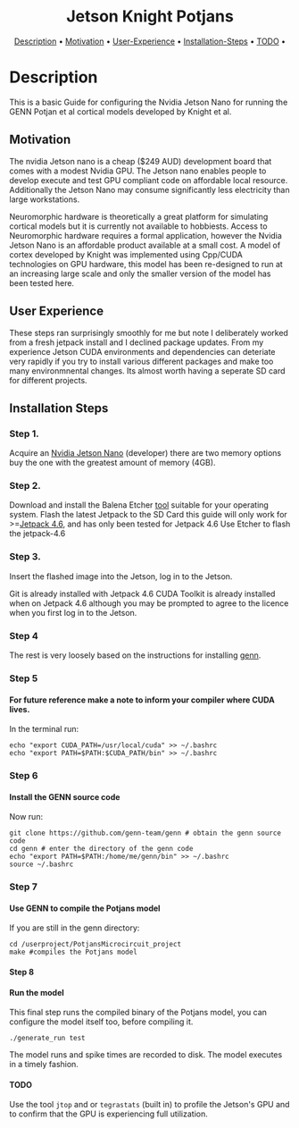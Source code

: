 

<h1 align="center">
  Jetson Knight Potjans
</h1>

<p align="center">
  <a href="#Description">Description</a> •
  <a href="#Motivation">Motivation</a> •
  <a href="#User Experience">User-Experience</a> •
  <a href="#Installation Steps">Installation-Steps</a> •
  <a href="#TODO">TODO</a> •
</p>

<p align="center">
  
 # Description
This is a basic Guide for configuring the Nvidia Jetson Nano for running the GENN Potjan et al cortical models developed by Knight et al.


## Motivation 
The nvidia Jetson nano is a cheap ($249 AUD) development board that comes with a modest Nvidia GPU. The Jetson nano enables people to develop execute and test GPU compliant code on affordable local resource. Additionally the Jetson Nano may consume significantly less electricity than large workstations. 

Neuromorphic hardware is theoretically a great platform for simulating cortical models but it is currently not available to hobbiests. Access to Neuromorphic hardware requires a formal application, however the Nvidia Jetson Nano is an affordable product available at a small cost. A model of cortex developed by Knight was implemented using Cpp/CUDA technologies on GPU hardware, this model has been re-designed to run at an increasing large scale and only the smaller version of the model has been tested here.

## User Experience
These steps ran surprisingly smoothly for me but note I deliberately worked from a fresh jetpack install and I declined package updates. From my experience Jetson CUDA environments and dependencies can deteriate very rapidly if you try to install various different packages and make too many environmnental changes. Its almost worth having a seperate SD card for different projects.

## Installation Steps
### Step 1.
Acquire an [Nvidia Jetson Nano](https://developer.nvidia.com/embedded/jetson-nano-developer-kit) (developer) there are two memory options buy the one with the greatest amount of memory (4GB).
### Step 2.
Download and install the Balena Etcher [tool](https://www.balena.io/etcher/) suitable for your operating system. 
Flash the latest Jetpack to the SD Card this guide will only work for >=[Jetpack 4.6](https://developer.nvidia.com/embedded/jetpack), and has only been tested for Jetpack 4.6
Use Etcher to flash the jetpack-4.6
### Step 3.
Insert the flashed image into the Jetson, log in to the Jetson.

Git is already installed with Jetpack 4.6
CUDA Toolkit is already installed when on Jetpack 4.6 although you may be prompted to agree to the licence when you first log in to the Jetson.

### Step 4
The rest is very loosely based on the instructions for installing [genn](https://github.com/genn-team/genn).

### Step 5
#### For future reference make a note to inform your compiler where CUDA lives.

In the terminal run:
```
echo "export CUDA_PATH=/usr/local/cuda" >> ~/.bashrc
echo "export PATH=$PATH:$CUDA_PATH/bin" >> ~/.bashrc
```
### Step 6
#### Install the GENN source code
Now run:
```
git clone https://github.com/genn-team/genn # obtain the genn source code
cd genn # enter the directory of the genn code
echo "export PATH=$PATH:/home/me/genn/bin" >> ~/.bashrc
source ~/.bashrc
```
### Step 7
#### Use GENN to compile the Potjans model
If you are still in the genn directory:
```
cd /userproject/PotjansMicrocircuit_project
make #compiles the Potjans model
```
#### Step 8
#### Run the model
This final step runs the compiled binary of the Potjans model, you can configure the model itself too, before compiling it.

```
./generate_run test
```

The model runs and spike times are recorded to disk. The model executes in a timely fashion.

#### TODO

Use the tool `jtop` and or `tegrastats` (built in) to profile the Jetson's GPU and to confirm that the GPU is experiencing full utilization.

